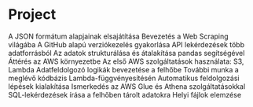 # Project
A JSON formátum alapjainak elsajátítása
Bevezetés a Web Scraping világába
A GitHub alapú verziókezelés gyakorlása
API lekérdezések több adatforrásból
Az adatok strukturálása és átalakítása pandas segítségével
Áttérés az AWS környezetbe
Az első AWS szolgáltatások használata: S3, Lambda
Adatfeldolgozó logikák bevezetése a felhőbe
További munka a meglévő kódbázis Lambda-függvényesítésén
Automatikus feldolgozási lépések kialakítása
Ismerkedés az AWS Glue és Athena szolgáltatásokkal
SQL-lekérdezések írása a felhőben tárolt adatokra
Helyi fájlok elemzése

